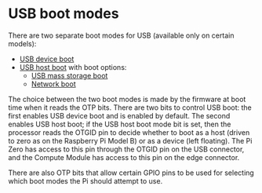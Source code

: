 # USB boot modes

There are two separate boot modes for USB (available only on certain models): 

* [USB device boot](device.md)
* [USB host boot](host.md) with boot options:
  * [USB mass storage boot](msd.md)
  * [Network boot](net.md)

The choice between the two boot modes is made by the firmware at boot time when it reads the OTP bits. There are two bits to control USB boot: the first enables USB device boot and is enabled by default. The second enables USB host boot; if the USB host boot mode bit is set, then the processor reads the OTGID pin to decide whether to boot as a host (driven to zero as on the Raspberry Pi Model B) or as a device (left floating). The Pi Zero has access to this pin through the OTGID pin on the USB connector, and the Compute Module has access to this pin on the edge connector.

There are also OTP bits that allow certain GPIO pins to be used for selecting which boot modes the Pi should attempt to use.
